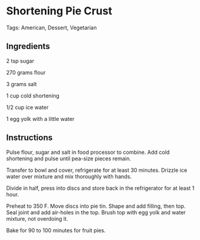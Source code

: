 # Shortening Pie Crust

Tags: American, Dessert, Vegetarian



## Ingredients

2 tsp sugar

270 grams flour

3 grams salt

1 cup cold shortening

1/2 cup ice water

1 egg yolk with a little water



## Instructions

Pulse flour, sugar and salt in food processor to combine. Add cold shortening and pulse until pea-size pieces remain.

Transfer to bowl and cover, refrigerate for at least 30 minutes. Drizzle ice water over mixture and mix thoroughly with hands.

Divide in half, press into discs and store back in the refrigerator for at least 1 hour.

Preheat to 350 F. Move discs into pie tin. Shape and add filling, then top. Seal joint and add air-holes in the top. Brush top with egg yolk and water mixture, not overdoing it.

Bake for 90 to 100 minutes for fruit pies.

